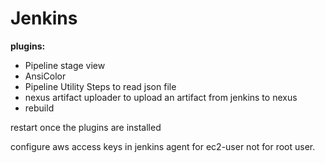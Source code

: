 # Jenkins

**plugins:**
* Pipeline stage view
* AnsiColor
* Pipeline Utility Steps to read json file
* nexus artifact uploader to upload an artifact from jenkins to nexus
* rebuild

restart once the plugins are installed

configure aws access keys in jenkins agent for ec2-user not for root user.